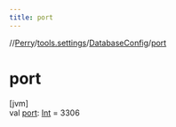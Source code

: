 ```yaml
---
title: port
---
```

//[Perry](../../../index.html)/[tools.settings](../index.html)/[DatabaseConfig](index.html)/[port](port.html)



# port



[jvm]\
val [port](port.html): [Int](https://kotlinlang.org/api/latest/jvm/stdlib/kotlin/-int/index.html) = 3306




